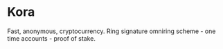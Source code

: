 # Kora

Fast, anonymous, cryptocurrency. 
Ring signature omniring scheme - one time accounts - proof of stake. 

